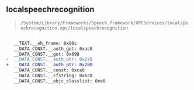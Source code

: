## localspeechrecognition

> `/System/Library/Frameworks/Speech.framework/XPCServices/localspeechrecognition.xpc/localspeechrecognition`

```diff

   __TEXT.__eh_frame: 0x90c
   __DATA_CONST.__auth_got: 0xac0
   __DATA_CONST.__got: 0x698
-  __DATA_CONST.__auth_ptr: 0x278
+  __DATA_CONST.__auth_ptr: 0x280
   __DATA_CONST.__const: 0xca0
   __DATA_CONST.__cfstring: 0x6c0
   __DATA_CONST.__objc_classlist: 0xe0

```
